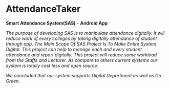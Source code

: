 # AttendanceTaker
**Smart Attendance System(SAS)** - **Android App**


*The purpose of developing SAS is to manipulate attendance digitally. It will reduce work of every 
colleges by taking digitally attendance of student through app.
The Main Scope Of SAS Project Is To Make Entire System Digital.
This project can help to manage each and every student attendance and report digitally.
This project will reduce some workload from the Staffs and Lecturer.
As compare to others current systems our system is totally cost less and open source.*

*We concluded that our system supports Digital Department as well as Go Green.*
